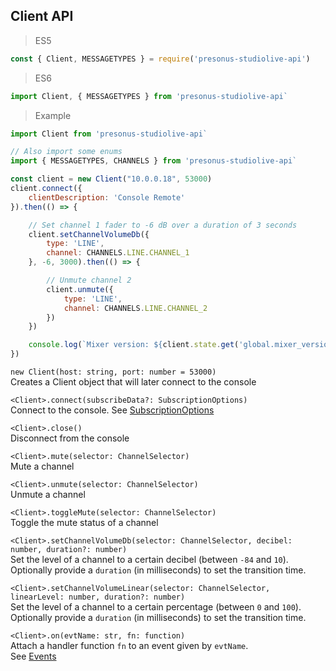 ## Client API

> ES5

```js
const { Client, MESSAGETYPES } = require('presonus-studiolive-api')
```

> ES6

```js
import Client, { MESSAGETYPES } from 'presonus-studiolive-api`
```

> Example

```js
import Client from 'presonus-studiolive-api`

// Also import some enums
import { MESSAGETYPES, CHANNELS } from 'presonus-studiolive-api`

const client = new Client("10.0.0.18", 53000)
client.connect({
    clientDescription: 'Console Remote'
}).then(() => {

    // Set channel 1 fader to -6 dB over a duration of 3 seconds
    client.setChannelVolumeDb({
        type: 'LINE',
        channel: CHANNELS.LINE.CHANNEL_1
    }, -6, 3000).then(() => {

        // Unmute channel 2
        client.unmute({
            type: 'LINE',
            channel: CHANNELS.LINE.CHANNEL_2
        })
    })

    console.log(`Mixer version: ${client.state.get('global.mixer_version')}`)
})
```

`new Client(host: string, port: number = 53000)`  
Creates a Client object that will later connect to the console

`<Client>.connect(subscribeData?: SubscriptionOptions)`  
Connect to the console. See [SubscriptionOptions](#payload-subscriptionoptions)

`<Client>.close()`  
Disconnect from the console

`<Client>.mute(selector: ChannelSelector)`  
Mute a channel

`<Client>.unmute(selector: ChannelSelector)`  
Unmute a channel

`<Client>.toggleMute(selector: ChannelSelector)`  
Toggle the mute status of a channel

`<Client>.setChannelVolumeDb(selector: ChannelSelector, decibel: number, duration?: number)`  
Set the level of a channel to a certain decibel (between `-84` and `10`).  
Optionally provide a `duration` (in milliseconds) to set the transition time.

`<Client>.setChannelVolumeLinear(selector: ChannelSelector, linearLevel: number, duration?: number)`  
Set the level of a channel to a certain percentage (between `0` and `100`).  
Optionally provide a `duration` (in milliseconds) to set the transition time.

`<Client>.on(evtName: str, fn: function)`  
Attach a handler function `fn` to an event given by `evtName`.  
See [Events](#events)
